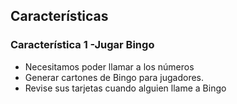 ## Características

### Característica 1 -Jugar Bingo

- Necesitamos poder llamar a los números
- Generar cartones de Bingo para jugadores.
- Revise sus tarjetas cuando alguien llame a Bingo